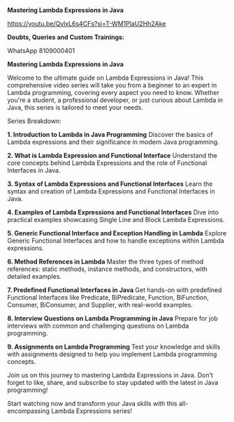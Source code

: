 
**Mastering Lambda Expressions in Java**

https://youtu.be/QvlxL6s4CFs?si=T-WM1PlaU2Hh2Ake

**Doubts, Queries and Custom Trainings:**

WhatsApp 8109000401

**Mastering Lambda Expressions in Java**

Welcome to the ultimate guide on Lambda Expressions in Java! This comprehensive video series will take you from a beginner to an expert in Lambda programming, covering every aspect you need to know. Whether you're a student, a professional developer, or just curious about Lambda in Java, this series is tailored to meet your needs.

Series Breakdown:

**1. Introduction to Lambda in Java Programming**
Discover the basics of Lambda expressions and their significance in modern Java programming.

**2. What is Lambda Expression and Functional Interface**
Understand the core concepts behind Lambda Expressions and the role of Functional Interfaces in Java.

**3. Syntax of Lambda Expressions and Functional Interfaces**
Learn the syntax and creation of Lambda Expressions and Functional Interfaces in Java.

**4. Examples of Lambda Expressions and Functional Interfaces**
Dive into practical examples showcasing Single Line and Block Lambda Expressions.

**5. Generic Functional Interface and Exception Handling in Lambda**
Explore Generic Functional Interfaces and how to handle exceptions within Lambda expressions.

**6. Method References in Lambda**
Master the three types of method references: static methods, instance methods, and constructors, with detailed examples.

**7. Predefined Functional Interfaces in Java**
Get hands-on with predefined Functional Interfaces like Predicate, BiPredicate, Function, BiFunction, Consumer, BiConsumer, and Supplier, with real-world examples.

**8. Interview Questions on Lambda Programming in Java**
Prepare for job interviews with common and challenging questions on Lambda programming.

**9. Assignments on Lambda Programming**
Test your knowledge and skills with assignments designed to help you implement Lambda programming concepts.

Join us on this journey to mastering Lambda Expressions in Java. Don't forget to like, share, and subscribe to stay updated with the latest in Java programming!

Start watching now and transform your Java skills with this all-encompassing Lambda Expressions series!

